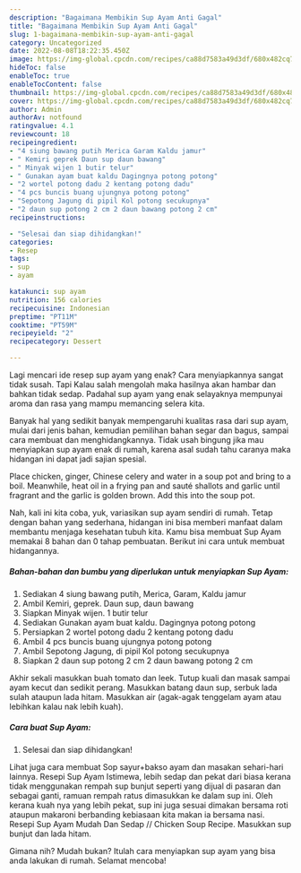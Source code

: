 ```yaml
---
description: "Bagaimana Membikin Sup Ayam Anti Gagal"
title: "Bagaimana Membikin Sup Ayam Anti Gagal"
slug: 1-bagaimana-membikin-sup-ayam-anti-gagal
category: Uncategorized
date: 2022-08-08T18:22:35.450Z
image: https://img-global.cpcdn.com/recipes/ca88d7583a49d3df/680x482cq70/sup-ayam-foto-resep-utama.jpg
hideToc: false
enableToc: true
enableTocContent: false
thumbnail: https://img-global.cpcdn.com/recipes/ca88d7583a49d3df/680x482cq70/sup-ayam-foto-resep-utama.jpg
cover: https://img-global.cpcdn.com/recipes/ca88d7583a49d3df/680x482cq70/sup-ayam-foto-resep-utama.jpg
author: Admin
authorAv: notfound
ratingvalue: 4.1
reviewcount: 18
recipeingredient:
- "4 siung bawang putih Merica Garam Kaldu jamur"
- " Kemiri geprek Daun sup daun bawang"
- " Minyak wijen 1 butir telur"
- " Gunakan ayam buat kaldu Dagingnya potong potong"
- "2 wortel potong dadu 2 kentang potong dadu"
- "4 pcs buncis buang ujungnya potong potong"
- "Sepotong Jagung di pipil Kol potong secukupnya"
- "2 daun sup potong 2 cm 2 daun bawang potong 2 cm"
recipeinstructions:

- "Selesai dan siap dihidangkan!"
categories:
- Resep
tags:
- sup
- ayam

katakunci: sup ayam 
nutrition: 156 calories
recipecuisine: Indonesian
preptime: "PT11M"
cooktime: "PT59M"
recipeyield: "2"
recipecategory: Dessert

---
```



Lagi mencari ide resep sup ayam yang enak? Cara menyiapkannya sangat tidak susah. Tapi Kalau salah mengolah maka hasilnya akan hambar dan bahkan tidak sedap. Padahal sup ayam yang enak selayaknya mempunyai aroma dan rasa yang mampu memancing selera kita.


Banyak hal yang sedikit banyak mempengaruhi kualitas rasa dari sup ayam, mulai dari jenis bahan, kemudian pemilihan bahan segar dan bagus, sampai cara membuat dan menghidangkannya. Tidak usah bingung jika mau menyiapkan sup ayam enak di rumah, karena asal sudah tahu caranya maka hidangan ini dapat jadi sajian spesial.

Place chicken, ginger, Chinese celery and water in a soup pot and bring to a boil. Meanwhile, heat oil in a frying pan and sauté shallots and garlic until fragrant and the garlic is golden brown. Add this into the soup pot.


Nah, kali ini kita coba, yuk, variasikan sup ayam sendiri di rumah. Tetap dengan bahan yang sederhana, hidangan ini bisa memberi manfaat dalam membantu menjaga kesehatan tubuh kita. Kamu bisa membuat Sup Ayam memakai 8 bahan dan 0 tahap pembuatan. Berikut ini cara untuk membuat hidangannya.

<!--inarticleads1-->

##### Bahan-bahan dan bumbu yang diperlukan untuk menyiapkan Sup Ayam:

1. Sediakan 4 siung bawang putih, Merica, Garam, Kaldu jamur
1. Ambil  Kemiri, geprek. Daun sup, daun bawang
1. Siapkan  Minyak wijen. 1 butir telur
1. Sediakan  Gunakan ayam buat kaldu. Dagingnya potong potong
1. Persiapkan 2 wortel potong dadu 2 kentang potong dadu
1. Ambil 4 pcs buncis buang ujungnya potong potong
1. Ambil Sepotong Jagung, di pipil Kol potong secukupnya
1. Siapkan 2 daun sup potong 2 cm 2 daun bawang potong 2 cm


Akhir sekali masukkan buah tomato dan leek. Tutup kuali dan masak sampai ayam kecut dan sedikit perang. Masukkan batang daun sup, serbuk lada sulah ataupun lada hitam. Masukkan air (agak-agak tenggelam ayam atau lebihkan kalau nak lebih kuah). 

<!--inarticleads2-->

##### Cara buat Sup Ayam:


1. Selesai dan siap dihidangkan!

Lihat juga cara membuat Sop sayur+bakso ayam dan masakan sehari-hari lainnya. Resepi Sup Ayam Istimewa, lebih sedap dan pekat dari biasa kerana tidak menggunakan rempah sup bunjut seperti yang dijual di pasaran dan sebagai ganti, ramuan rempah ratus dimasukkan ke dalam sup ini. Oleh kerana kuah nya yang lebih pekat, sup ini juga sesuai dimakan bersama roti ataupun makaroni berbanding kebiasaan kita makan ia bersama nasi. Resepi Sup Ayam Mudah Dan Sedap // Chicken Soup Recipe. Masukkan sup bunjut dan lada hitam. 

Gimana nih? Mudah bukan? Itulah cara menyiapkan sup ayam yang bisa anda lakukan di rumah. Selamat mencoba!
